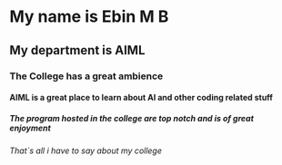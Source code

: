 # My name  is  Ebin M B
##  My department is AIML
### The College has a great ambience
#### AIML is a great place to learn about AI and other coding related stuff
##### The program hosted in the college are top notch and is of great enjoyment 
###### That`s all i have to say about my college

